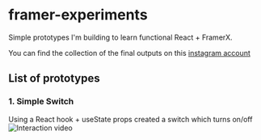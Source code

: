 # framer-experiments

Simple prototypes I'm building to learn functional React + FramerX.

You can find the collection of the final outputs on this [instagram account](https://www.instagram.com/thatworkedyesterday/)

## List of prototypes

### 1. Simple Switch

Using a React hook + useState props created a switch which turns on/off
![Interaction video](https://media.giphy.com/media/UtmuJJzg5tlW25yIMu/giphy.gif)
